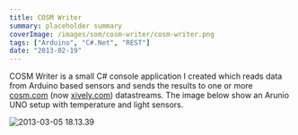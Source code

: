 ```yaml
---
title: COSM Writer
summary: placeholder summary
coverImage: /images/som/cosm-writer/cosm-writer.png
tags: ["Arduino", "C#.Net", "REST"]
date: "2013-02-19"
---
```


COSM Writer is a small C# console application I created which reads data from Arduino based sensors and sends the results to one or more [cosm.com](http://www.cosm.com) (now [xively.com](https://xively.com)) datastreams. The image below show an Arunio UNO setup with temperature and light sensors.

![2013-03-05 18.13.39](/images/som/cosm-writer/2013-03-05-18.13.39.jpg)
